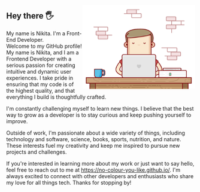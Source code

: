 <a target="_blank" href="https://github.com/No-colour-you-like/No-colour-you-like/blob/main/developer.gif"><img width="300" align="right"
        src="https://github.com/No-colour-you-like/No-colour-you-like/blob/main/developer.gif"></a>

## Hey there :raised_hand_with_fingers_splayed:
My name is Nikita. I'm a Front-End Developer.
<br>
Welcome to my GitHub profile! 
My name is Nikita, and I am a Frontend Developer with a serious passion for creating intuitive and dynamic user experiences. I take pride in ensuring that my code is of the highest quality, and that everything I build is thoughtfully crafted.

I'm constantly challenging myself to learn new things. I believe that the best way to grow as a developer is to stay curious and keep pushing yourself to improve.

Outside of work, I'm passionate about a wide variety of things, including technology and software, science, books, sports, nutrition, and nature. These interests fuel my creativity and keep me inspired to pursue new projects and challenges.

If you're interested in learning more about my work or just want to say hello, feel free to reach out to me at https://no-colour-you-like.github.io/.
I'm always excited to connect with other developers and enthusiasts who share my love for all things tech. Thanks for stopping by!


